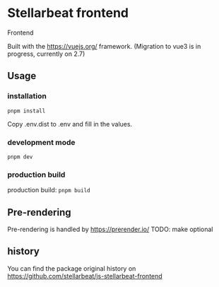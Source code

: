 # Stellarbeat frontend

Frontend

Built with the https://vuejs.org/ framework. (Migration to vue3 is in progress,
currently on 2.7)

## Usage

### installation

`pnpm install`

Copy .env.dist to .env and fill in the values.

### development mode

`pnpm dev`

### production build

production build: `pnpm build`

## Pre-rendering

Pre-rendering is handled by https://prerender.io/ TODO: make optional

## history

You can find the package original history on
https://github.com/stellarbeat/js-stellarbeat-frontend
